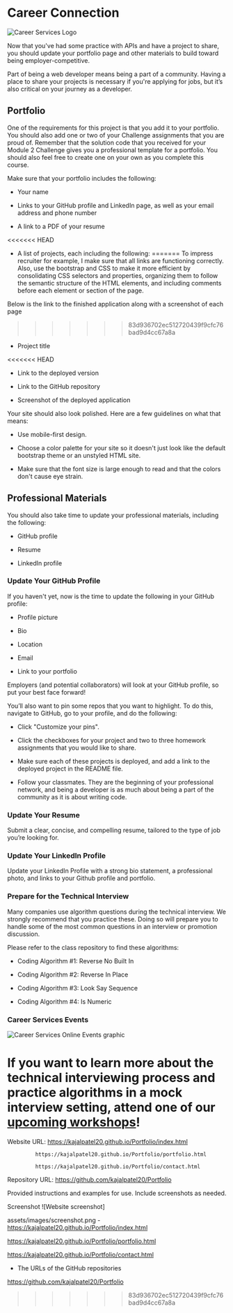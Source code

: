 # Career Connection

![Career Services Logo](./assets/cs_logo.png#right)

Now that you've had some practice with APIs and have a project to share, you should update your portfolio page and other materials to build toward being employer-competitive.

Part of being a web developer means being a part of a community. Having a place to share your projects is necessary if you're applying for jobs, but it’s also critical on your journey as a developer.

## Portfolio

One of the requirements for this project is that you add it to your portfolio. You should also add one or two of your Challenge assignments that you are proud of. Remember that the solution code that you received for your Module 2 Challenge gives you a professional template for a portfolio. You should also feel free to create one on your own as you complete this course.

Make sure that your portfolio includes the following:

* Your name

* Links to your GitHub profile and LinkedIn page, as well as your email address and phone number

* A link to a PDF of your resume

<<<<<<< HEAD
* A list of projects, each including the following:
=======
To impress recruiter for example, I make sure that all links are functioning correctly. Also, use the bootstrap and CSS to make it more efficient by consolidating CSS selectors and properties, organizing them to follow the semantic structure of the HTML elements, and including comments before each element or section of the page.

Below is the link to the finished application along with a screenshot of each page
>>>>>>> 83d936702ec512720439f9cfc76bad9d4cc67a8a

  * Project title

<<<<<<< HEAD
  * Link to the deployed version

  * Link to the GitHub repository

  * Screenshot of the deployed application

Your site should also look polished. Here are a few guidelines on what that means:

* Use mobile-first design.

* Choose a color palette for your site so it doesn't just look like the default bootstrap theme or an unstyled HTML site.

* Make sure that the font size is large enough to read and that the colors don't cause eye strain.

## Professional Materials

You should also take time to update your professional materials, including the following:

* GitHub profile

* Resume

* LinkedIn profile

### Update Your GitHub Profile

If you haven't yet, now is the time to update the following in your GitHub profile:

* Profile picture

* Bio

* Location

* Email

* Link to your portfolio

Employers (and potential collaborators) will look at your GitHub profile, so put your best face forward!

You’ll also want to pin some repos that you want to highlight. To do this, navigate to GitHub, go to your profile, and do the following:

* Click "Customize your pins".

* Click the checkboxes for your project and two to three homework assignments that you would like to share.

* Make sure each of these projects is deployed, and add a link to the deployed project in the README file.

* Follow your classmates. They are the beginning of your professional network, and being a developer is as much about being a part of the community as it is about writing code.

### Update Your Resume

Submit a clear, concise, and compelling resume, tailored to the type of job you’re looking for.

### Update Your LinkedIn Profile

Update your LinkedIn Profile with a strong bio statement, a professional photo, and links to your Github profile and portfolio.

### Prepare for the Technical Interview

Many companies use algorithm questions during the technical interview. We strongly recommend that you practice these. Doing so will prepare you to handle some of the most common questions in an interview or promotion discussion.

Please refer to the class repository to find these algorithms:

* Coding Algorithm #1: Reverse No Built In

* Coding Algorithm #2: Reverse In Place

* Coding Algorithm #3: Look Say Sequence

* Coding Algorithm #4: Is Numeric

### Career Services Events

![Career Services Online Events graphic](./assets/online-events.png)

If you want to learn more about the technical interviewing process and practice algorithms in a mock interview setting, attend one of our [upcoming workshops](https://careerservicesonlineevents.splashthat.com/)!
=======
Website URL: https://kajalpatel20.github.io/Portfolio/index.html

             https://kajalpatel20.github.io/Portfolio/portfolio.html
             
             https://kajalpatel20.github.io/Portfolio/contact.html

Repository URL: 
              https://github.com/kajalpatel20/Portfolio

Provided instructions and examples for use. Include screenshots as needed.

Screenshot
![Website screenshot]

assets/images/screenshot.png - https://kajalpatel20.github.io/Portfolio/index.html

https://kajalpatel20.github.io/Portfolio/portfolio.html

https://kajalpatel20.github.io/Portfolio/contact.html


* The URLs of the GitHub repositories

https://github.com/kajalpatel20/Portfolio
>>>>>>> 83d936702ec512720439f9cfc76bad9d4cc67a8a
